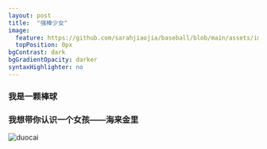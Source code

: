 ```yaml
---
layout: post
title:  "强棒少女"
image:
  feature: https://github.com/sarahjiaojia/baseball/blob/main/assets/images/%E6%A3%92%E7%90%83%E5%91%80.jpg
  topPosition: 0px
bgContrast: dark
bgGradientOpacity: darker
syntaxHighlighter: no
---
```

### 我是一颗棒球
### 我想带你认识一个女孩——海来金里
  
  ![duocai](https://tva1.sinaimg.cn/large/008eGmZEly1goi5lwjebjj31400u0kk1.jpg)
